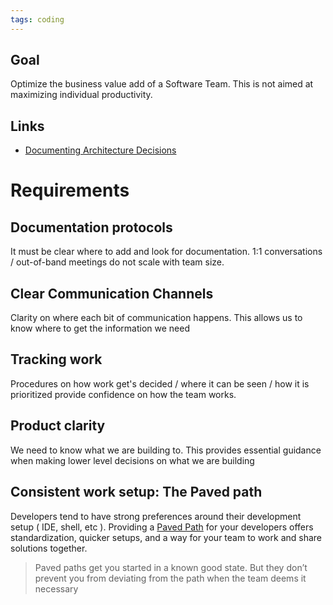 ```yaml
---
tags: coding
---
```


## Goal
Optimize the business value add of a Software Team. This is not aimed at maximizing individual productivity.

## Links
- [Documenting Architecture Decisions](https://cognitect.com/blog/2011/11/15/documenting-architecture-decisions)

# Requirements

## Documentation protocols
It must be clear where to add and look for documentation. 1:1 conversations / out-of-band meetings do not scale with team size.

## Clear Communication Channels
Clarity on where each bit of communication happens. This allows us to know where to get the information we need 

## Tracking work
Procedures on how work get's decided / where it can be seen / how it is prioritized provide confidence on how the team works.

## Product clarity
We need to know what we are building to. This provides essential guidance when making lower level decisions on what we are building

## Consistent work setup: The Paved path
Developers tend to have strong preferences around their development setup ( IDE, shell, etc ). Providing a [Paved Path](https://medium.com/codex/what-is-a-paved-path-b2294463a3a9) for your developers offers standardization, quicker setups, and a way for your team to work and share solutions together.

> Paved paths get you started in a known good state. But they don’t prevent you from deviating from the path when the team deems it necessary